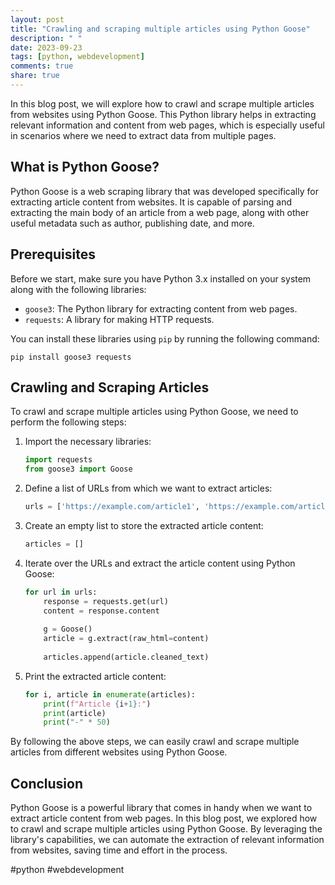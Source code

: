 ```yaml
---
layout: post
title: "Crawling and scraping multiple articles using Python Goose"
description: " "
date: 2023-09-23
tags: [python, webdevelopment]
comments: true
share: true
---
```


In this blog post, we will explore how to crawl and scrape multiple articles from websites using Python Goose. This Python library helps in extracting relevant information and content from web pages, which is especially useful in scenarios where we need to extract data from multiple pages.

## What is Python Goose?

Python Goose is a web scraping library that was developed specifically for extracting article content from websites. It is capable of parsing and extracting the main body of an article from a web page, along with other useful metadata such as author, publishing date, and more.

## Prerequisites

Before we start, make sure you have Python 3.x installed on your system along with the following libraries:

- `goose3`: The Python library for extracting content from web pages.
- `requests`: A library for making HTTP requests.

You can install these libraries using `pip` by running the following command:

```
pip install goose3 requests
```

## Crawling and Scraping Articles

To crawl and scrape multiple articles using Python Goose, we need to perform the following steps:

1. Import the necessary libraries:
   ```python
   import requests
   from goose3 import Goose
   ```

2. Define a list of URLs from which we want to extract articles:
   ```python
   urls = ['https://example.com/article1', 'https://example.com/article2', 'https://example.com/article3']
   ```

3. Create an empty list to store the extracted article content:
   ```python
   articles = []
   ```

4. Iterate over the URLs and extract the article content using Python Goose:
   ```python
   for url in urls:
       response = requests.get(url)
       content = response.content
       
       g = Goose()
       article = g.extract(raw_html=content)
       
       articles.append(article.cleaned_text)
   ```

5. Print the extracted article content:
   ```python
   for i, article in enumerate(articles):
       print(f"Article {i+1}:")
       print(article)
       print("-" * 50)
   ```

By following the above steps, we can easily crawl and scrape multiple articles from different websites using Python Goose.

## Conclusion

Python Goose is a powerful library that comes in handy when we want to extract article content from web pages. In this blog post, we explored how to crawl and scrape multiple articles using Python Goose. By leveraging the library's capabilities, we can automate the extraction of relevant information from websites, saving time and effort in the process.

#python #webdevelopment